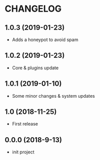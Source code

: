 # CHANGELOG

## 1.0.3 (2019-01-23)

  - Adds a honeypot to avoid spam

## 1.0.2 (2019-01-23)

  - Core & plugins update

## 1.0.1 (2019-01-10)

  - Some minor changes & system updates

## 1.0 (2018-11-25)

  - First release

## 0.0.0 (2018-9-13)

  - init project

